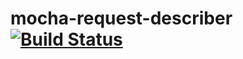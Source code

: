# mocha-request-describer [![Build Status](https://travis-ci.org/youpy/mocha-request-describer.svg?branch=master)](https://travis-ci.org/youpy/mocha-request-describer)
